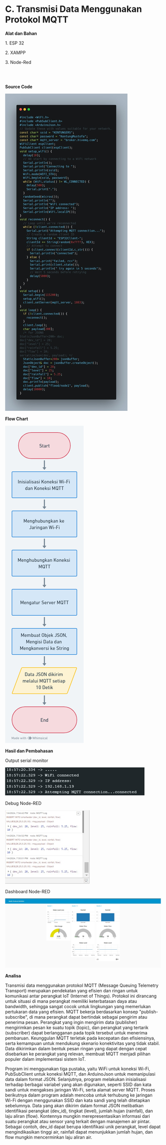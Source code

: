 <h1>C. Transmisi Data Menggunakan Protokol MQTT</h1>
<b><p>Alat dan Bahan</p></b>
<p>1. ESP 32</p>
<p>2. XAMPP</p>
<p>3. Node-Red</p>
<br></br>
<b><p>Source Code</p></b>

![alt text](https://github.com/noviamel/sistem-embedded/blob/main/job%204/media/Penjelasan%20Kode%204c.jpeg?raw=true)

<b><p>Flow Chart</p></b>

![alt text](https://github.com/noviamel/sistem-embedded/blob/main/job%204/media/Flow%20Chart%204c.png?raw=true)

<b><p>Hasil dan Pembahasan</p></b>
<p>Output serial monitor </p>

![alt text](https://github.com/noviamel/sistem-embedded/blob/main/job%204/media/2.%20Output%20serial%20monitor%204c.jpeg?raw=true)

<p>Debug Node-RED</p>

![alt text](https://github.com/noviamel/sistem-embedded/blob/main/job%204/media/3.%20Debug%20Node-RED%204c.jpeg?raw=true)

<p>Dashboard Node-RED</p>

![alt text](https://github.com/noviamel/sistem-embedded/blob/main/job%204/media/4.%20Dashboard%20Node-RED%204c.jpeg?raw=true)

<b><p>Analisa</p></b>
<p>Transmisi data menggunakan protokol MQTT (Message Queuing Telemetry Transport) merupakan pendekatan yang efisien dan ringan untuk komunikasi antar perangkat IoT (Internet of Things). Protokol ini dirancang untuk situasi di mana perangkat memiliki keterbatasan daya atau bandwidth, sehingga sangat cocok untuk lingkungan yang memerlukan pertukaran data yang efisien. MQTT bekerja berdasarkan konsep "publish-subscribe", di mana perangkat dapat bertindak sebagai pengirim atau penerima pesan. Perangkat yang ingin mengirim data (publisher) mengirimkan pesan ke suatu topik (topic), dan perangkat yang tertarik (subscriber) dapat berlangganan pada topik tersebut untuk menerima pembaruan. Keunggulan MQTT terletak pada kecepatan dan efisiensinya, serta kemampuan untuk mendukung skenario konektivitas yang tidak stabil. Data dikirimkan dalam bentuk pesan ringan yang dapat dengan cepat disebarkan ke perangkat yang relevan, membuat MQTT menjadi pilihan populer dalam implementasi sistem IoT.</p>
<p>Program ini menggunakan tiga pustaka, yaitu WiFi untuk koneksi Wi-Fi, PubSubClient untuk koneksi MQTT, dan ArduinoJson untuk memanipulasi data dalam format JSON. Selanjutnya, program melakukan inisialisasi terhadap berbagai variabel yang akan digunakan, seperti SSID dan kata sandi untuk mengakses jaringan Wi-Fi, serta alamat server MQTT. Proses berikutnya dalam program adalah mencoba untuk terhubung ke jaringan Wi-Fi dengan menggunakan SSID dan kata sandi yang telah ditetapkan sebelumnya. Data yang akan dikirim dalam format JSON melibatkan identifikasi perangkat (dev_id), tingkat (level), jumlah hujan (rainfall), dan laju aliran (flow). Kontennya mungkin merepresentasikan informasi dari suatu perangkat atau sensor yang terkait dengan manajemen air pintar. Sebagai contoh, dev_id dapat berupa identifikasi unik perangkat, level dapat mengindikasikan tinggi air, rainfall dapat menunjukkan jumlah hujan, dan flow mungkin mencerminkan laju aliran air.</p>
